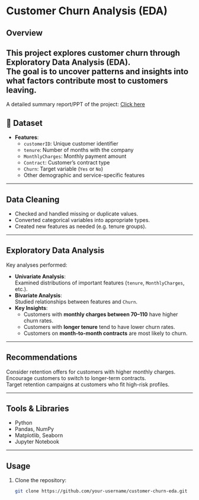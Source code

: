 # Customer Churn Analysis (EDA)

## Overview
This project explores **customer churn** through **Exploratory Data Analysis (EDA)**.  
The goal is to uncover patterns and insights into what factors contribute most to customers leaving.
---
A detailed summary report/PPT of the project: [Click here](https://www.canva.com/design/DAGqxrdv3eY/kfacleE_9h_KqdHxgHdu4A/view?utm_content=DAGqxrdv3eY&utm_campaign=designshare&utm_medium=link2&utm_source=uniquelinks&utlId=ha3f93a78ab)

## 📂 Dataset
- **Features**:
  - `customerID`: Unique customer identifier
  - `tenure`: Number of months with the company
  - `MonthlyCharges`: Monthly payment amount
  - `Contract`: Customer’s contract type
  - `Churn`: Target variable (`Yes` or `No`)
  - Other demographic and service-specific features

---

## Data Cleaning
- Checked and handled missing or duplicate values.
- Converted categorical variables into appropriate types.
- Created new features as needed (e.g. tenure groups).

---

## Exploratory Data Analysis
Key analyses performed:
- **Univariate Analysis**:  
  Examined distributions of important features (`tenure`, `MonthlyCharges`, etc.).
- **Bivariate Analysis**:  
  Studied relationships between features and `Churn`.
- **Key Insights**:
  - Customers with **monthly charges between $70–$110** have higher churn rates.
  - Customers with **longer tenure** tend to have lower churn rates.
  - Customers on **month-to-month contracts** are most likely to churn.

---

## Recommendations
Consider retention offers for customers with higher monthly charges.  
Encourage customers to switch to longer-term contracts.  
Target retention campaigns at customers who fit high-risk profiles.

---

## Tools & Libraries
- Python
- Pandas, NumPy
- Matplotlib, Seaborn
- Jupyter Notebook

---

##  Usage
1. Clone the repository:
   ```bash
   git clone https://github.com/your-username/customer-churn-eda.git
